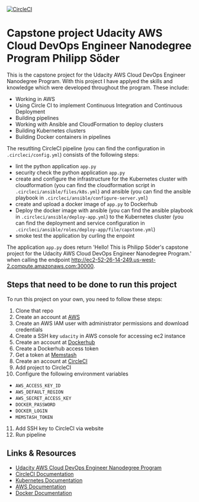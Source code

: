 [![CircleCI](https://circleci.com/gh/PhilippSoeder/udacity-project-5-capstone/tree/master.svg?style=svg)](https://circleci.com/gh/PhilippSoeder/udacity-project-5-capstone/tree/master)

# Capstone project Udacity AWS Cloud DevOps Engineer Nanodegree Program Philipp Söder

This is the capstone project for the Udacity AWS Cloud DevOps Engineer Nanodegree Program. With this project I have applyed the skills and knowledge which were developed throughout the program. These include:
* Working in AWS
* Using Circle CI to implement Continuous Integration and Continuous Deployment
* Building pipelines
* Working with Ansible and CloudFormation to deploy clusters
* Building Kubernetes clusters
* Building Docker containers in pipelines

The resutlting CircleCI pipeline (you can find the configuration in `.circleci/config.yml`) consists of the following steps:
* lint the python application `app.py`
* security check the python application `app.py`
* create and configure the infrastructure for the Kubernetes cluster with cloudformation (you can find the cloudformation script in `.circleci/ansible/files/k8s.yml`) and ansible (you can find the ansible playbook in `.circleci/ansible/configure-server.yml`)
* create and upload a docker image of `app.py` to Dockerhub
* Deploy the docker image with ansible (you can find the ansible playbook in `.circleci/ansible/deploy-app.yml`) to the Kubernetes cluster (you can find the deployment and service configuration in `.circleci/ansible/roles/deploy-app/file/capstone.yml`)
* smoke test the application by curling the enpoint

The application `app.py` does return 'Hello! This is Philipp Söder's capstone project for the Udacity AWS Cloud DevOps Engineer Nanodegree Program.' when calling the endpoint <http://ec2-52-26-14-249.us-west-2.compute.amazonaws.com:30000>.

## Steps that need to be done to run this project

To run this project on your own, you need to follow these steps:
1. Clone that repo
2. Create an account at [AWS](https://aws.amazon.com/)
3. Create an AWS IAM user with administrator permissions and download credentials
4. Create a SSH key `udacity` in AWS console for accessing ec2 instance
5. Create an account at [Dockerhub](https://hub.docker.com)
6. Create a Dockerhub access token
7. Get a token at [Memstash](https://memstash.io)
8. Create an account at [CircleCI](https://circleci.com)
9. Add project to CircleCI
10. Configure the following environment variables
  * `AWS_ACCESS_KEY_ID`
  * `AWS_DEFAULT_REGION`
  * `AWS_SECRET_ACCESS_KEY`
  * `DOCKER_PASSWORD`
  * `DOCKER_LOGIN`
  * `MEMSTASH_TOKEN`
11. Add SSH key to CircleCI via website
12. Run pipeline

## Links & Resources

* [Udacity AWS Cloud DevOps Engineer Nanodegree Program](https://www.udacity.com/course/cloud-dev-ops-nanodegree--nd9991)
* [CircleCI Documentation](https://circleci.com/docs/)
* [Kubernetes Documentation](https://kubernetes.io/docs/home/)
* [AWS Documentation](https://docs.aws.amazon.com)
* [Docker Documentation](https://docs.docker.com)